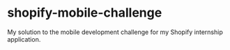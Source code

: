 # shopify-mobile-challenge
My solution to the mobile development challenge for my Shopify internship application.

